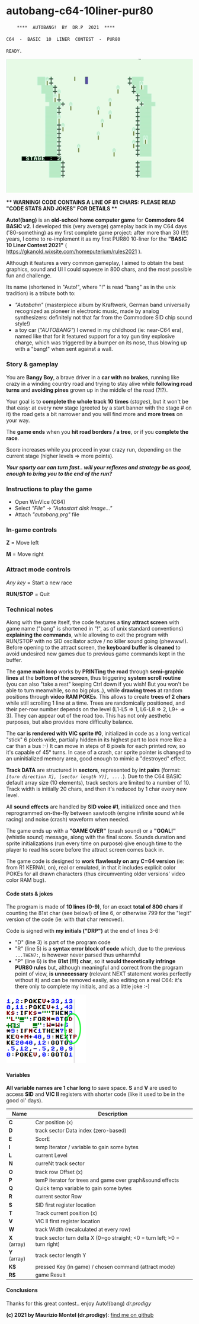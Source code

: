 
# autobang-c64-10liner-pur80

        ****  AUTOBANG!  BY  DR.P  2021  ****    
           
    C64  -  BASIC  10  LINER  CONTEST  -  PUR80  
    
    READY.

![Autobang!](https://github.com/dr-prodigy/autobang-c64-10liner-pur80/blob/main/images/autobang.gif?raw=true)

**\*\* WARNING! CODE CONTAINS A LINE OF 81 CHARS: PLEASE READ "CODE STATS AND JOKES" FOR DETAILS \*\***
    
**Auto!(bang)** is an **old-school home computer game** for **Commodore 64 BASIC v2**. I developed this (very average) gameplay back in my C64 days ('80-something) as my first complete game project: after more than 30 (!!!) years, I come to re-implement it as my first PUR80 10-liner for the **"BASIC 10 Liner Contest 2021"** ( https://gkanold.wixsite.com/homeputerium/rules2021 ).

Although it features a very common gameplay, I aimed to obtain the best graphics, sound and UI I could squeeze in 800 chars, and the most possible fun and challenge.

Its name (shortened in "Auto!", where "!" is read "bang" as in the unix tradition) is a tribute both to:
 - *"Autobahn"* (masterpiece album by Kraftwerk, German band universally recognized as pioneer in electronic music, made by analog synthesizers: definitely not that far from the Commodore SID chip sound style!)
 - a toy car (*"AUTOBANG"*) I owned in my childhood (ie: near-C64 era), named like that for it featured support for a toy gun tiny explosive charge, which was triggered by a bumper on its nose, thus blowing up with a "bang!" when sent against a wall.

### Story & gameplay
You are **Bangy Boy**, a brave driver in a **car with no brakes**, running like crazy in a winding country road and trying to stay alive while **following road turns** and **avoiding pines** grown up in the middle of the road (?!?).

Your goal is to **complete the whole track 10 times** (*stages*), but it won't be that easy: at every new stage (greeted by a start banner with the stage # on it) the road gets a bit narrower and you will find more and **more trees** on your way.

The **game ends** when you **hit road borders / a tree**, or if you **complete the race**.

Score increases while you proceed in your crazy run, depending on the current stage (higher levels => more points).

***Your sporty car can turn fast.. will your reflexes and strategy be as good, enough to bring you to the end of the run?***

### Instructions to play the game
* Open WinVice (C64)
* Select *"File"* -> *"Autostart disk image..."*
* Attach *"autobang.prg"* file

### In-game controls
**Z** = Move left

**M** = Move right

### Attract mode controls
*Any key* = Start a new race

**RUN/STOP** = Quit

###  Technical notes
Along with the game itself, the code features a **tiny attract screen** with game name ("bang" is shortened in "!", as of unix standard conventions) **explaining the commands**, while allowing to exit the program with RUN/STOP with no SID oscillator active / no killer sound going (phewww!).
Before opening to the attract screen, the **keyboard buffer is cleaned** to avoid undesired new games due to previous game commands kept in the buffer.

The **game main loop** works by **PRINTing the road** through **semi-graphic lines** at the **bottom of the screen**, thus triggering **system scroll routine** (you can also "take a rest" keeping Ctrl down if you wish! But you won't be able to turn meanwhile, so no big plus..), while **drawing trees** at random positions through **video RAM POKEs**.
This allows to create **trees of 2 chars** while still scrolling 1 line at a time. 
Trees are randomically positioned, and their per-row number depends on the level (L1-L5 => 1, L6-L8 => 2, L9+ => 3).
They can appear out of the road too. This has not only aesthetic purposes, but also provides more difficulty balance. 

The **car is rendered with VIC sprite #0**, initialized in code as a long vertical "stick" 6 pixels wide, partially hidden in its highest part to look more like a car than a bus :-)
It can move in steps of 8 pixels for each printed row, so it's capable of 45° turns.
In case of a crash, car sprite pointer is changed to an uninitialized memory area, good enough to mimic a "destroyed" effect.

**Track DATA** are structured in **sectors**, represented by **int pairs** (format: *`[turn direction X], [sector length Y)], ....`*). Due to the C64 BASIC default array size (10 elements), track sectors are limited to a number of 10.
Track width is initially 20 chars, and then it's reduced by 1 char every new level. 

All **sound effects** are handled by **SID voice #1**, initialized once and then reprogrammed on-the-fly between sawtooth (engine infinite sound while racing) and noise (crash) waveform when needed.

The game ends up with a **"GAME OVER"** (crash sound) or a **"GOAL!"** (whistle sound) message, along with the final score.
Sounds duration and sprite initializations (run every time on purpose) give enough time to the player to read his score before the attract screen comes back in.

The game code is designed to **work flawlessly on any C=64 version** (ie: from R1 KERNAL on), real or emulated, in that it includes explicit color POKEs for all drawn characters (thus circumventing older versions' video color RAM bug).

#### Code stats & jokes
The program is made of **10 lines (0-9)**, for an exact **total of 800 chars** if counting the 81st char (see below!) of line 6, or otherwise 799 for the "legit" version of the code (ie: with that char removed).

Code is signed with **my initials ("DRP")** at the end of lines 3-6:
* "D" (line 3) is part of the program code
* "R" (line 5) is a **syntax error block of code** which, due to the previous `...THEN7:`, is however never parsed thus unharmful
* "P" (line 6) is the **81st (!!!) char**, so it **would theoretically infringe PUR80 rules** but, although meaningful and correct from the program point of view, **is unnecessary** (relevant NEXT statement works perfectly without it) and can be removed easily, also editing on a real C64: it's there only to complete my initials, and as a little joke :-)

![drp](https://github.com/dr-prodigy/autobang-c64-10liner-pur80/blob/main/images/autobang_drp.png?raw=true)

#### Variables
**All variable names are 1 char long** to save space. **S** and **V** are used to access **SID** and **VIC II** registers with shorter code (like it used to be in the good ol' days). 

|**Name**|Description|
|--|--|
|**C**|Car position (x)|
|**D**|track sector Data index (zero-based)|
|**E**|ScorE|
|**I**|temp Iterator / variable to gain some bytes|
|**L**|current Level|
|**N**|curreNt track sector|
|**O**|track row Offset (x)|
|**P**|temP iterator for trees and game over graph&sound effects|
|**Q**|Quick temp variable to gain some bytes|
|**R**|current sector Row|
|**S**|SID first register location|
|**T**|Track current position (x)|
|**V**|VIC II first register location|
|**W**|track Width (recalculated at every row)|
|**X** (array)|track sector turn delta X (0=go straight; <0 = turn left; >0 = turn right)|
|**Y** (array)|track sector length Y|
|**K\$**|pressed Key (in game) / chosen command (attract mode)|
|**R\$**|game Result|

#### Conclusions
Thanks for this great contest.. enjoy Auto!(bang)
*dr.prodigy*

**(c) 2021 by Maurizio Montel (dr.prodigy)**: [find me on github](https://github.com/dr-prodigy/)
